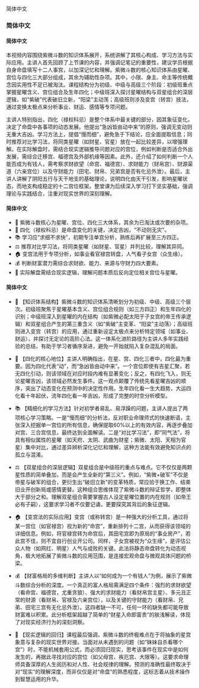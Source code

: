 ﻿简体中文
### 简体中文

#### 简体中文
本视频内容围绕紫微斗数的知识体系展开，系统讲解了其核心构成、学习方法与实际应用。主讲人首先回顾了上节课的内容，并强调记笔记的重要性，建议学员根据自身命盘填写十二人事宫，以加深记忆和理解。紫微斗数的核心知识体系由星曜、宫位与四化三大部分组成，其余为辅助性杂项。其中，小限、身主、命主等传统概念因实用性不足已被淘汰。课程结构分为初级、中级与高级三个阶段：初级班重点掌握星曜含义、宫位组合及生年四化；中级班深入探讨星曜结构与双星组合的深层逻辑，如“紫破”代表破旧立新，“阳梁”主动荡；高级班则涉及变宫（转宫）技法，通过变换太极点来分析事业、财运、感情等专项问题。

主讲人特别指出，四化（禄权科忌）是整个体系中最关键的部分，因其象征变化，决定了命盘中各事项的动态发展。他提出“急凶皆由动中来”的原则，强调无变动则无重大吉凶。学习方法上，提倡“慢而细”，避免急于下结论，应全面提取信息；同时推荐对比学习法，将同类星曜（如财星、官星）放在一起比较差异，以增强理解。在实际解盘时，需结合现实逻辑推导问题对应的宫位，例如判断是否适合外出发展，需综合迁移宫、福德宫及外部机缘等因素。此外，还介绍了如何判断一个人能否成为有钱人，需考察求财欲望（命宫、福德宫）、求财能力（财帛宫）、财源渠道（六亲宫位）以及守财能力（田宅、财帛、兄弟宫是否有化忌外泄）。最后，主讲人讲解了阴阳五行与天干地支的基础理论，说明四化由天干引发，影响星曜状态，而地支构成稳定的十二宫位框架。整堂课为后续深入学习打下坚实基础，强调理论与实践结合，注重对现实世界的深刻理解。

#### 简体中文
 -   🌟 紫微斗数核心为星曜、宫位、四化三大体系，其余为已淘汰或次要的杂项。
 -   🔁 四化（禄权科忌）是命盘变化的关键，决定吉凶，“不动则无灾”。
 -   📚 学习应“求细不求快”，初期专注单宫分析，熟练后再扩展至三方四正。
 -   ⚖️ 推荐对比学习法，将同类星曜（如财星、官星）并列比较，理解其异同。
 -   🏠 变宫法用于专项分析，如事业看官禄宫转盘，人气看子女宫（众生缘）。
 -   💰 判断财富潜力需综合求财欲、能力、来源与守财力四大要素。
 -   🧭 实际解盘需结合现实逻辑，理解问题本质后反向定位相关宫位与星曜。

#### 简体中文
 -   🌟 【知识体系结构】紫微斗数的知识体系清晰划分为初级、中级、高级三个层次。初级班聚焦于星曜基本含义、宫位组合规则（如三方四正）和生年四化的识别；中级班深入到星曜的内在结构（如紫微必配太阳于子女宫的帝王传承逻辑）和双星组合产生的第三重含义（如“紫破”主变革、“阳梁”主动荡）；高级班则进入变宫（转宫）的应用，通过重新设定太极点来分析特定领域（如事业、财运），并探讨无定论的高阶心法。这一体系化进阶路径为主讲人多年实践经验的总结，有助于学习者循序渐进，避免一开始就陷入复杂混乱的局面。

 -   🔁 【四化的核心地位】主讲人明确指出，在星、宫、四化三者中，四化最为重要。因为四化代表“动”，而“急凶皆由动中来”。一个宫位即使有吉星汇聚，若无四化引动，则该领域在对应时段内难有显著变化；反之，有四化飞入，则无论星曜吉凶，该领域必然发生事件。这一观点颠覆了传统先看星曜吉凶的顺序，突出了动态变化在预测中的决定性作用。生年四化看一生大趋势，大运四化看十年起伏，流年四化看一年吉凶，形成了完整的时空分析模型。

 -   📚 【精细化的学习方法】针对初学者易乱、易浮躁的问题，主讲人提出了两项核心学习策略。一是“慢而细”的分析法，反对职业命理师式的快速断语，主张深入挖掘单一宫位的所有信息，确保提取60%以上的有效内容，再逐步叠加对宫、三合宫信息，最终达到全面解读。二是“对比学习法”，即“同气法”，将具有相似属性的星曜（如天府、太阴、武曲为财星；紫微、太阳、天相为官星）集中对比，通过差异辨析深化记忆和理解，这种方法能有效避免知识点的孤立与混淆。

 -   ⚖️ 【双星组合的深层逻辑】双星组合是中级班的重点与难点。它不仅仅是两颗星性质的简单叠加，而是会产生全新的“第三义”。例如，“紫微+破军”不仅是帝星与破军的组合，更衍生出“破旧立新”的变革特质，常应验于换工作、结束旧业开创新局或感情更替。这种组合思维体现了紫微斗数的辩证哲学，即整体大于部分之和。理解双星组合需要掌握古人设定星曜位置的内在规则（如帝王必有子嗣），这要求学习者不仅要记诵，更要探究其背后的象征逻辑。

 -   🏠 【变宫法的实际应用】变宫（或称转宫）是一种强大的分析工具，通过将某一宫位（如官禄宫）视为新的“命宫”，重新排列十二宫，从而获得该领域的详细信息。例如，将官禄宫转为命宫后，其田宅宫即为原局的“事业房产”，若此宫不佳，则不宜自行创业开公司。同样，子女宫被视为“众生缘”，是评估公众人物（如网红、明星）人气与成败的关键。此法将静态命盘转化为动态视角，极大地拓展了紫微斗数的应用范围，是连接宏观命盘与微观具体问题的桥梁。

 -   💰 【财富格局的多维判断】主讲人以“如何成为一个有钱人”为例，展示了紫微斗数综合分析的深度。一个真正的富人格局需满足四个条件：强烈的求财欲望（看命宫、福德宫，尤重贪狼）、强大的求财能力（看财帛宫主星）、多元且正常的财源（看财帛、官禄及六亲宫位），以及关键的守财能力（看财帛、兄弟、田宅三宫有无化忌外泄）。这四者缺一不可，任何一环的缺失都可能导致财富难以积累。此分析框架超越了简单的“财星入命即富贵”的肤浅解读，体现了对现实经济行为的深刻洞察。

 -   🧭 【现实逻辑的回归】课程最后强调，紫微斗数的终极难点在于将抽象的星宫象意与复杂的现实世界对接。当面对从未遇到的问题（如“妹妹自杀看哪个宫”）时，不能机械套用公式，而必须回归现实，思考该事件在现实中是如何发生的，再据此寻找对应的宫位（如父母宫、疾厄宫、大限等）。这要求命理师具备深厚的人生阅历和对人性、社会规律的理解。预测的准确性最终取决于对“现实”的理解深度，而非仅仅是对“命盘”的熟悉程度，这标志着从技术操作到智慧运用的升华。
